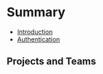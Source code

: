 # Summary

* [Introduction](README.md)
* [Authentication](authentication.md)

## Projects and Teams

